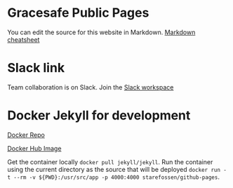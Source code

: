 # Gracesafe Public Pages

You can edit the source for this website in Markdown. [Markdown cheatsheet](https://github.com/adam-p/markdown-here/wiki/Markdown-Cheatsheet "GitHub Pages flavour")

# Slack link
Team collaboration is on Slack. Join the [Slack workspace](https://join.slack.com/t/gracesafe/shared_invite/enQtMjk4MzM3MDk1MDI3LTRlODlkNjBjMWNhNzI4MjZiNzkxZTE3ZjI0MzNlMGE4M2Y0MDMxY2NkZGEwYjVkODU1NTc4OTVlMWE5NzhkNmQ "Invite link")

# Docker Jekyll for development
[Docker Repo](https://github.com/envygeeks/jekyll-docker/blob/master/README.md "Install instructions")

[Docker Hub Image](https://hub.docker.com/r/jekyll/jekyll/ "Official Jekyll Image")

Get the container locally `docker pull jekyll/jekyll`. Run the container using the current directory as the source that will be deployed `docker run -t --rm -v ${PWD}:/usr/src/app -p 4000:4000 starefossen/github-pages`.


